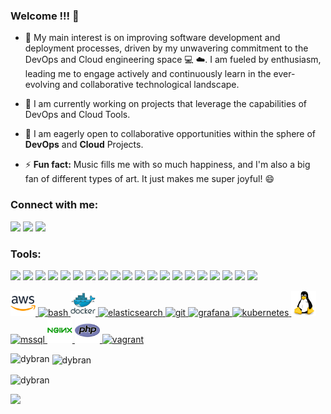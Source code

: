 ### Welcome !!! 👋


- 🔭 My main interest is on improving software development and deployment processes, driven by my unwavering commitment to the DevOps and Cloud engineering space 💻 ☁️. I am fueled by enthusiasm, leading me to engage actively and continuously learn in the ever-evolving and collaborative technological landscape.

- 🌱 I am currently working on  projects that leverage the capabilities of DevOps and Cloud Tools.
  
- 👯 I am eagerly open to collaborative opportunities within the sphere of __DevOps__ and __Cloud__ Projects.
- ⚡ __Fun fact:__ Music fills me with so much happiness, and I'm also a big fan of different types of art. It just makes me super joyful! 😄


 <h3 align="left">Connect with me:</h3>
<p align="left">
</p>

[![](https://img.shields.io/badge/twitter-%230077B5.svg?style=for-the-badge&logo=twitter)](https://www.twitter.com/Narbydxelos)
[![](https://img.shields.io/badge/linkedin-%230077B5.svg?style=for-the-badge&logo=linkedin)](https://www.linkedin.com/in/solomon-onwuasoanya-55b41180/)
[![](https://img.shields.io/badge/medium-%230077B5.svg?style=for-the-badge&logo=medium)](https://medium.com/@onwuasoanyasc_22360)

<h3 align="left">Tools:</h3>

 [![](https://img.shields.io/badge/Jenkins-%230077B5.svg?style=for-the-badge&logo=Jenkins)]() [![](https://img.shields.io/badge/Git-%230077B5.svg?style=for-the-badge&logo=Git)]() [![](https://img.shields.io/badge/Ansible-%230077B5.svg?style=for-the-badge&logo=Ansible)]() [![](https://img.shields.io/badge/Terraform-%230077B5.svg?style=for-the-badge&logo=Terraform)]() [![](https://img.shields.io/badge/Kubernetes-%230077B5.svg?style=for-the-badge&logo=Kubernetes)]() [![](https://img.shields.io/badge/Helm-%230077B5.svg?style=for-the-badge&logo=Helm)]() [![](https://img.shields.io/badge/Linux-%230077B5.svg?style=for-the-badge&logo=Linux)]() [![](https://img.shields.io/badge/Gitlab-%230077B5.svg?style=for-the-badge&logo=Gitlab)]() [![](https://img.shields.io/badge/Pulumi-%230077B5.svg?style=for-the-badge&logo=Pulumi)]() [![](https://img.shields.io/badge/Vagrant-%230077B5.svg?style=for-the-badge&logo=Vagrant)]() [![](https://img.shields.io/badge/Nginx-%230077B5.svg?style=for-the-badge&logo=Nginx)]() [![](https://img.shields.io/badge/AWS-%230077B5.svg?style=for-the-badge&logo=AWS)]() [![](https://img.shields.io/badge/Azure-%230077B5.svg?style=for-the-badge&logo=Azure)]() [![](https://img.shields.io/badge/Vault-%230077B5.svg?style=for-the-badge&logo=Vault)]() [![](https://img.shields.io/badge/Grafana-%230077B5.svg?style=for-the-badge&logo=Grafana)]() [![](https://img.shields.io/badge/Prometheus-%230077B5.svg?style=for-the-badge&logo=Prometheus)]() [![](https://img.shields.io/badge/Elasticsearch-%230077B5.svg?style=for-the-badge&logo=Elasticsearch)]()
 [![](https://img.shields.io/badge/Github-Actions-%230077B5.svg?style=for-the-badge&logo=Github-Actions)]() [![](https://img.shields.io/badge/Git-%230077B5.svg?style=for-the-badge&logo=Git)]()
 [![](https://img.shields.io/badge/Sonarqube-%230077B5.svg?style=for-the-badge&logo=Sonarqube)]()

<p align="left"> <a href="https://aws.amazon.com" target="_blank" rel="noreferrer"> <img src="https://raw.githubusercontent.com/devicons/devicon/master/icons/amazonwebservices/amazonwebservices-original-wordmark.svg" alt="aws" width="40" height="40"/> </a> <a href="https://www.gnu.org/software/bash/" target="_blank" rel="noreferrer"> <img src="https://www.vectorlogo.zone/logos/gnu_bash/gnu_bash-icon.svg" alt="bash" width="40" height="40"/> </a> <a href="https://www.docker.com/" target="_blank" rel="noreferrer"> <img src="https://raw.githubusercontent.com/devicons/devicon/master/icons/docker/docker-original-wordmark.svg" alt="docker" width="40" height="40"/> </a> <a href="https://www.elastic.co" target="_blank" rel="noreferrer"> <img src="https://www.vectorlogo.zone/logos/elastic/elastic-icon.svg" alt="elasticsearch" width="40" height="40"/> </a> <a href="https://git-scm.com/" target="_blank" rel="noreferrer"> <img src="https://www.vectorlogo.zone/logos/git-scm/git-scm-icon.svg" alt="git" width="40" height="40"/> </a> <a href="https://grafana.com" target="_blank" rel="noreferrer"> <img src="https://www.vectorlogo.zone/logos/grafana/grafana-icon.svg" alt="grafana" width="40" height="40"/> </a> <a href="https://kubernetes.io" target="_blank" rel="noreferrer"> <img src="https://www.vectorlogo.zone/logos/kubernetes/kubernetes-icon.svg" alt="kubernetes" width="40" height="40"/> </a> <a href="https://www.linux.org/" target="_blank" rel="noreferrer"> <img src="https://raw.githubusercontent.com/devicons/devicon/master/icons/linux/linux-original.svg" alt="linux" width="40" height="40"/> </a> <a href="https://www.microsoft.com/en-us/sql-server" target="_blank" rel="noreferrer"> <img src="https://www.svgrepo.com/show/303229/microsoft-sql-server-logo.svg" alt="mssql" width="40" height="40"/> </a> <a href="https://www.nginx.com" target="_blank" rel="noreferrer"> <img src="https://raw.githubusercontent.com/devicons/devicon/master/icons/nginx/nginx-original.svg" alt="nginx" width="40" height="40"/> </a> <a href="https://www.php.net" target="_blank" rel="noreferrer"> <img src="https://raw.githubusercontent.com/devicons/devicon/master/icons/php/php-original.svg" alt="php" width="40" height="40"/> </a> <a href="https://www.vagrantup.com/" target="_blank" rel="noreferrer"> <img src="https://www.vectorlogo.zone/logos/vagrantup/vagrantup-icon.svg" alt="vagrant" width="40" height="40"/> </a> </p>

<p><img align="left" src="https://github-readme-stats.vercel.app/api/top-langs?username=dybran&show_icons=true&locale=en&layout=compact" alt="dybran" /></p>

<p>&nbsp;<img align="center" src="https://github-readme-stats.vercel.app/api?username=dybran&show_icons=true&locale=en" alt="dybran" /></p>

<p><img align="center" src="https://github-readme-streak-stats.herokuapp.com/?user=dybran&" alt="dybran" /></p>


![](https://github.com/dybran/Containerizing-Microservices-Project/blob/main/images/ved.jpg)





<!--
**dybran/dybran** is a ✨ _special_ ✨ repository because its `README.md` (this file) appears on your GitHub profile.

Here are some ideas to get you started:

- 🔭 I’m currently working on DevOps :computer: :cloud: 
- 🌱 I’m currently learning DevOps Tools
- 👯 I’m looking to collaborate on Devops and Cloud Computing
- 📫 How to reach me: https://twitter.com/Narbydxelos
- 😄 Pronouns: 
- ⚡ Fun fact: i love listening to music...alot :smile:
-->
